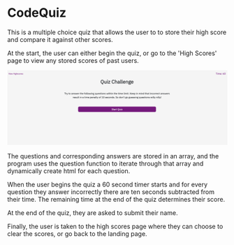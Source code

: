 # CodeQuiz


This is a multiple choice quiz that allows the user to to store their high score and compare it against other scores. 

At the start, the user can either begin the quiz, or go to the 'High Scores' page to view any stored scores of past users. 

![](1_Assets/Images/Screenshots/quizStart.png)

The questions and corresponding answers are stored in an array, and the program uses the question function to iterate through that array and dynamically create html for each question.

When the user begins the quiz a 60 second timer starts and for every question they answer incorrectly there are ten seconds subtracted from their time. The remaining time at the end of the quiz determines their score. 

At the end of the quiz, they are asked to submit their name.

Finally, the user is taken to the high scores page where they can choose to clear the scores, or go back to the landing page. 
